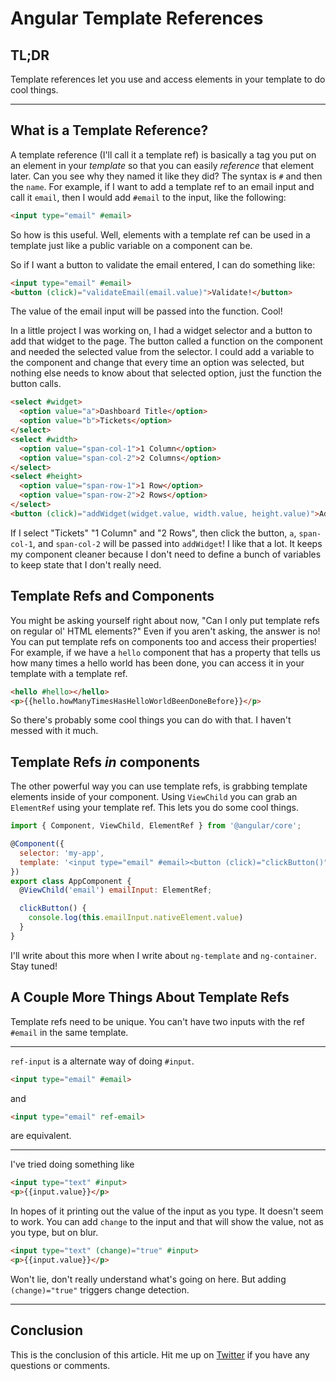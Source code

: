 # Angular Template References

## TL;DR

Template references let you use and access elements in your template to do cool things.

----

## What is a Template Reference?

A template reference (I'll call it a template ref) is basically a tag you put on an element in your _template_ so that you can easily _reference_ that element later. Can you see why they named it like they did? The syntax is `#` and then the `name`. For example, if I want to add a template ref to an email input and call it `email`, then I would add `#email` to the input, like the following:

```html
<input type="email" #email>
```

So how is this useful. Well, elements with a template ref can be used in a template just like a public variable on a component can be.

So if I want a button to validate the email entered, I can do something like:

```html
<input type="email" #email>
<button (click)="validateEmail(email.value)">Validate!</button>
```

The value of the email input will be passed into the function. Cool!

In a little project I was working on, I had a widget selector and a button to add that widget to the page. The button called a function on the component and needed the selected value from the selector. I could add a variable to the component and change that every time an option was selected, but nothing else needs to know about that selected option, just the function the button calls. 

```html
<select #widget>
  <option value="a">Dashboard Title</option>
  <option value="b">Tickets</option>
</select>
<select #width>
  <option value="span-col-1">1 Column</option>
  <option value="span-col-2">2 Columns</option>
</select>
<select #height>
  <option value="span-row-1">1 Row</option>
  <option value="span-row-2">2 Rows</option>
</select>
<button (click)="addWidget(widget.value, width.value, height.value)">Add</button>
```

If I select "Tickets" "1 Column" and "2 Rows", then click the button, `a`, `span-col-1`, and `span-col-2` will be passed into `addWidget`! I like that a lot. It keeps my component cleaner because I don't need to define a bunch of variables to keep state that I don't really need.

## Template Refs and Components

You might be asking yourself right about now, "Can I only put template refs on regular ol' HTML elements?" Even if you aren't asking, the answer is no! You can put template refs on components too and access their properties! For example, if we have a `hello` component that has a property that tells us how many times a hello world has been done, you can access it in your template with a template ref.

```html
<hello #hello></hello>
<p>{{hello.howManyTimesHasHelloWorldBeenDoneBefore}}</p>
```

So there's probably some cool things you can do with that. I haven't messed with it much.

## Template Refs _in_ components

The other powerful way you can use template refs, is grabbing template elements inside of your component. Using `ViewChild` you can grab an `ElementRef` using your template ref. This lets you do some cool things.

```js
import { Component, ViewChild, ElementRef } from '@angular/core';

@Component({
  selector: 'my-app',
  template: '<input type="email" #email><button (click)="clickButton()">Click</button>'
})
export class AppComponent {
  @ViewChild('email') emailInput: ElementRef;

  clickButton() {
    console.log(this.emailInput.nativeElement.value)
  }
}
```

I'll write about this more when I write about `ng-template` and `ng-container`. Stay tuned!

## A Couple More Things About Template Refs 

Template refs need to be unique. You can't have two inputs with the ref `#email` in the same template.

----

`ref-input` is a alternate way of doing `#input`.

```html
<input type="email" #email>
```
and
```html
<input type="email" ref-email>
```
are equivalent.

----

I've tried doing something like
```html
<input type="text" #input>
<p>{{input.value}}</p>
```
In hopes of it printing out the value of the input as you type. It doesn't seem to work. You can add `change` to the input and that will show the value, not as you type, but on blur.

```html
<input type="text" (change)="true" #input>
<p>{{input.value}}</p>
```

Won't lie, don't really understand what's going on here. But adding `(change)="true"` triggers change detection.

----

## Conclusion

This is the conclusion of this article. Hit me up on [Twitter](https://twitter.com/samwarnick) if you have any questions or comments.